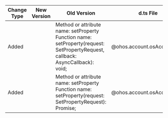 | Change Type | New Version | Old Version | d.ts File |
| ---- | ------ | ------ | -------- |
|Added||Method or attribute name: setProperty<br>Function name: setProperty(request: SetPropertyRequest, callback: AsyncCallback<void>): void;|@ohos.account.osAccount.d.ts|
|Added||Method or attribute name: setProperty<br>Function name: setProperty(request: SetPropertyRequest): Promise<void>;|@ohos.account.osAccount.d.ts|
